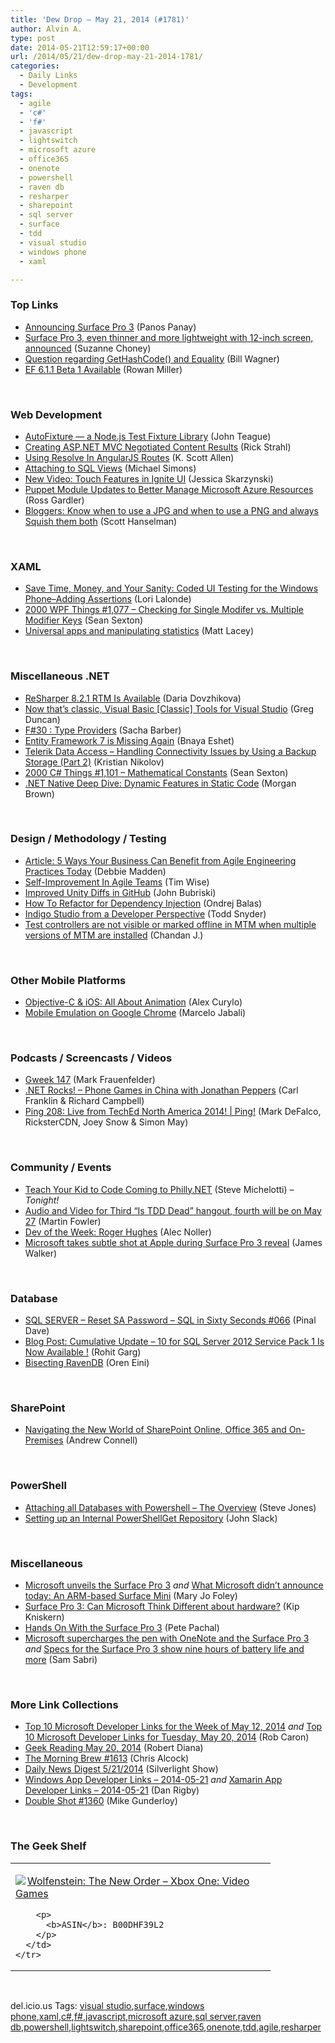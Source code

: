 ```yaml
---
title: 'Dew Drop – May 21, 2014 (#1781)'
author: Alvin A.
type: post
date: 2014-05-21T12:59:17+00:00
url: /2014/05/21/dew-drop-may-21-2014-1781/
categories:
  - Daily Links
  - Development
tags:
  - agile
  - 'c#'
  - 'f#'
  - javascript
  - lightswitch
  - microsoft azure
  - office365
  - onenote
  - powershell
  - raven db
  - resharper
  - sharepoint
  - sql server
  - surface
  - tdd
  - visual studio
  - windows phone
  - xaml

---
```

### <a name="top"></a>Top Links

  * <a href="http://blog.surface.com/2014/05/announcing-surface-pro-3/" target="_blank">Announcing Surface Pro 3</a> (Panos Panay)
  * <a href="http://blogs.technet.com/b/firehose/archive/2014/05/20/thin-and-lightweight-surface-pro-3-with-12-inch-screen-announced.aspx" target="_blank">Surface Pro 3, even thinner and more lightweight with 12-inch screen, announced</a> (Suzanne Choney)
  * <a href="http://feedproxy.google.com/~r/billwagner/~3/-OlKICqB4So/question-regarding-gethashcode-and-equality" target="_blank">Question regarding GetHashCode() and Equality</a> (Bill Wagner)
  * <a href="http://blogs.msdn.com/b/adonet/archive/2014/05/20/ef-6-1-1-beta-1-available.aspx" target="_blank">EF 6.1.1 Beta 1 Available</a> (Rowan Miller)

&nbsp;

### <a name="web"></a>Web Development

  * <a href="http://feedproxy.google.com/~r/LosTechies/~3/3UrJNoGeivA/" target="_blank">AutoFixture — a Node.js Test Fixture Library</a> (John Teague)
  * <a href="http://feedproxy.google.com/~r/RickStrahl/~3/dou9nEX90I0/Creating-ASPNET-MVC-Negotiated-Content-Results" target="_blank">Creating ASP.NET MVC Negotiated Content Results</a> (Rick Strahl)
  * <a href="http://odetocode.com/blogs/scott/archive/2014/05/20/using-resolve-in-angularjs-routes.aspx" target="_blank">Using Resolve In AngularJS Routes</a> (K. Scott Allen)
  * <a href="http://blogs.msdn.com/b/lightswitch/archive/2014/05/20/attaching-to-sql-views.aspx" target="_blank">Attaching to SQL Views</a> (Michael Simons)
  * <a href="http://www.infragistics.com/community/blogs/jessica_skarzynski/archive/2014/05/20/new-video-touch-features-in-ignite-ui.aspx" target="_blank">New Video: Touch Features in Ignite UI</a> (Jessica Skarzynski)
  * <a href="http://msopentech.com/blog/2014/05/20/puppet-module-updates-better-manage-microsoft-azure-resources/" target="_blank">Puppet Module Updates to Better Manage Microsoft Azure Resources</a> (Ross Gardler)
  * <a href="http://feeds.hanselman.com/~/64396954/0/scotthanselman~Bloggers-Know-when-to-use-a-JPG-and-when-to-use-a-PNG-and-always-Squish-them-both.aspx" target="_blank">Bloggers: Know when to use a JPG and when to use a PNG and always Squish them both</a> (Scott Hanselman)

&nbsp;

### <a name="silverlight"></a>XAML

  * <a href="http://blogs.msdn.com/b/cdndevs/archive/2014/05/20/save-time-money-and-your-sanity-coded-ui-testing-for-the-windows-phone-adding-assertions.aspx" target="_blank">Save Time, Money, and Your Sanity: Coded UI Testing for the Windows Phone–Adding Assertions</a> (Lori Lalonde)
  * <a href="http://wpf.2000things.com/2014/05/21/1077-checking-for-single-modifer-vs-multiple-modifier-keys/" target="_blank">2000 WPF Things #1,077 – Checking for Single Modifer vs. Multiple Modifier Keys</a> (Sean Sexton)
  * <a href="http://feedproxy.google.com/~r/MattLacey/~3/XXFY_YQ0FR4/universal-apps-and-manipulating.html" target="_blank">Universal apps and manipulating statistics</a> (Matt Lacey)

&nbsp;

### <a name="dotnet"></a>Miscellaneous .NET

  * <a href="http://blog.jetbrains.com/dotnet/2014/05/20/resharper-8-2-1-rtm-is-available/" target="_blank">ReSharper 8.2.1 RTM Is Available</a> (Daria Dovzhikova)
  * <a href="http://coolthingoftheday.blogspot.com/2014/05/now-that-classic-visual-basic-classic.html" target="_blank">Now that&#8217;s classic, Visual Basic [Classic] Tools for Visual Studio</a> (Greg Duncan)
  * <a href="http://sachabarbs.wordpress.com/2014/05/20/f30-type-providers/" target="_blank">F#30 : Type Providers</a> (Sacha Barber)
  * <a href="http://blogs.microsoft.co.il/bnaya/2014/05/21/entity-framework-7-is-missing-again/" target="_blank">Entity Framework 7 is Missing Again</a> (Bnaya Eshet)
  * <a href="http://feedproxy.google.com/~r/Telerik/~3/8nJNIn4Sh64/telerik-data-access---handling-connectivity-issues-by-using-a-backup-storage-(part-2)" target="_blank">Telerik Data Access &#8211; Handling Connectivity Issues by Using a Backup Storage (Part 2)</a> (Kristian Nikolov)
  * <a href="http://csharp.2000things.com/2014/05/21/1101-mathematical-constants/" target="_blank">2000 C# Things #1,101 – Mathematical Constants</a> (Sean Sexton)
  * <a href="http://blogs.msdn.com/b/dotnet/archive/2014/05/20/net-native-deep-dive-dynamic-features-in-static-code.aspx" target="_blank">.NET Native Deep Dive: Dynamic Features in Static Code</a> (Morgan Brown)

&nbsp;

### <a name="design"></a>Design / Methodology / Testing

  * <a href="http://www.infoq.com/articles/benefit-agile-engineering?utm_campaign=infoq_content&utm_source=infoq&utm_medium=feed&utm_term=global" target="_blank">Article: 5 Ways Your Business Can Benefit from Agile Engineering Practices Today</a> (Debbie Madden)
  * <a href="http://feedproxy.google.com/~r/LeadingAgile/~3/8bRGW8VuPl8/" target="_blank">Self-Improvement In Agile Teams</a> (Tim Wise)
  * <a href="http://feedproxy.google.com/~r/JohnnyCode/~3/jx8XPjgsltI/" target="_blank">Improved Unity Diffs in GitHub</a> (John Bubriski)
  * <a href="http://visualstudiomagazine.com/articles/2014/05/01/how-to-refactor-for-dependency-injection.aspx" target="_blank">How To Refactor for Dependency Injection</a> (Ondrej Balas)
  * <a href="http://www.infragistics.com/community/blogs/todd_snyder/archive/2014/05/20/indigo-studio-from-a-developer-perspective.aspx" target="_blank">Indigo Studio from a Developer Perspective</a> (Todd Snyder)
  * <a href="http://blogs.msdn.com/b/visualstudioalm/archive/2014/05/21/older-test-controller-shows-offline-from-mtm-in-sxs-scenario.aspx" target="_blank">Test controllers are not visible or marked offline in MTM when multiple versions of MTM are installed</a> (Chandan J.)

&nbsp;

### <a name="mobile"></a>Other Mobile Platforms

  * <a href="http://java.dzone.com/articles/objective-c-ios-all-about" target="_blank">Objective-C & iOS: All About Animation</a> (Alex Curylo)
  * <a href="http://java.dzone.com/articles/mobile-emulation-google-chrome" target="_blank">Mobile Emulation on Google Chrome</a> (Marcelo Jabali)

&nbsp;

### <a name="podcasts"></a>Podcasts / Screencasts / Videos

  * <a href="http://gweek.libsyn.com/gweek-147" target="_blank">Gweek 147</a> (Mark Frauenfelder)
  * <a href="http://www.dotnetrocks.com/default.aspx?ShowNum=985" target="_blank">.NET Rocks! &#8211; Phone Games in China with Jonathan Peppers</a> (Carl Franklin & Richard Campbell)
  * <a href="http://channel9.msdn.com/Shows/PingShow/208" target="_blank">Ping 208: Live from TechEd North America 2014! | Ping!</a> (Mark DeFalco, RicksterCDN, Joey Snow & Simon May)

&nbsp;

### <a name="events"></a>Community / Events

  * <a href="http://feedproxy.google.com/~r/geekswithblogs/~3/ea4ZVTiSnrw/teach-your-kid-to-code-coming-to-philly.net.aspx" target="_blank">Teach Your Kid to Code Coming to Philly.NET</a> (Steve Michelotti) _– Tonight!_
  * <a href="http://martinfowler.com/articles/is-tdd-dead/" target="_blank">Audio and Video for Third &#8220;Is TDD Dead&#8221; hangout, fourth will be on May 27</a> (Martin Fowler)
  * <a href="http://feeds.dzone.com/~r/zones/dotnet/~3/1m5fY8xYs7c/dev-week-roger-hughes" target="_blank">Dev of the Week: Roger Hughes</a> (Alec Noller)
  * <a href="http://feedproxy.google.com/~r/neowin-main/~3/ZEW4e_0VimY/story01.htm" target="_blank">Microsoft takes subtle shot at Apple during Surface Pro 3 reveal</a> (James Walker)

&nbsp;

### <a name="sql"></a>Database

  * <a href="http://blog.sqlauthority.com/2014/05/21/sql-server-reset-sa-password-sql-in-sixty-seconds-066/" target="_blank">SQL SERVER – Reset SA Password – SQL in Sixty Seconds #066</a> (Pinal Dave)
  * <a href="http://www.toadworld.com/platforms/sql-server/b/weblog/archive/2014/05/21/cumulative-update-10-for-sql-server-2012-service-pack-1-is-now-available.aspx" target="_blank">Blog Post: Cumulative Update – 10 for SQL Server 2012 Service Pack 1 Is Now Available !</a> (Rohit Garg)
  * <a href="http://feedproxy.google.com/~r/AyendeRahien/~3/ovdTfQ4hQQ4/bisecting-ravendb" target="_blank">Bisecting RavenDB</a> (Oren Eini)

&nbsp;

### <a name="sp"></a>SharePoint

  * <a href="http://feedproxy.google.com/~r/AndrewConnell/~3/Ue7tsoj-zj4/navigating-the-new-world-of-sharepoint-online-office-365-and-on-premises" target="_blank">Navigating the New World of SharePoint Online, Office 365 and On-Premises</a> (Andrew Connell)

&nbsp;

### <a name="ps"></a>PowerShell

  * <a href="http://www.sqlservercentral.com/blogs/steve_jones/2014/05/20/attaching-all-databases-with-powershell-the-overview/" target="_blank">Attaching all Databases with Powershell – The Overview</a> (Steve Jones)
  * <a href="http://blogs.msdn.com/b/powershell/archive/2014/05/20/setting-up-an-internal-powershellget-repository.aspx" target="_blank">Setting up an Internal PowerShellGet Repository</a> (John Slack)

&nbsp;

### <a name="misc"></a>Miscellaneous

  * <a href="http://www.zdnet.com/microsoft-unveils-the-surface-pro-3-7000029670/#ftag=RSS0966a21" target="_blank">Microsoft unveils the Surface Pro 3</a> _and_ <a href="http://www.zdnet.com/what-microsoft-didnt-announce-today-an-arm-based-surface-mini-7000029664/#ftag=RSS0966a21" target="_blank">What Microsoft didn&#8217;t announce today: An ARM-based Surface Mini</a> (Mary Jo Foley)
  * <a href="http://feedproxy.google.com/~r/liveside/~3/9ZCq2c73d40/" target="_blank">Surface Pro 3: Can Microsoft Think Different about hardware?</a> (Kip Kniskern)
  * <a href="http://feeds.mashable.com/~r/Mashable/~3/FjWRxoPHkUI/" target="_blank">Hands On With the Surface Pro 3</a> (Pete Pachal)
  * <a href="http://feedproxy.google.com/~r/wmexperts/~3/WQbUAwciTJE/story01.htm" target="_blank">Microsoft supercharges the pen with OneNote and the Surface Pro 3</a> _and_ <a href="http://feedproxy.google.com/~r/wmexperts/~3/J3TaAJMTDvo/story01.htm" target="_blank">Specs for the Surface Pro 3 show nine hours of battery life and more</a> (Sam Sabri)

&nbsp;

### <a name="links"></a>More Link Collections

  * <a href="http://blogs.msdn.com/b/robcaron/archive/2014/05/20/top-10-microsoft-developer-links-for-the-week-of-may-12-2014.aspx" target="_blank">Top 10 Microsoft Developer Links for the Week of May 12, 2014</a> _and_ <a href="http://blogs.msdn.com/b/robcaron/archive/2014/05/20/top-10-microsoft-developer-links-for-tuesday-may-20-2014.aspx" target="_blank">Top 10 Microsoft Developer Links for Tuesday, May 20, 2014</a> (Rob Caron)
  * <a href="http://feeds.regulargeek.com/~r/RegularGeek/~3/A2a4WcgF_nU/" target="_blank">Geek Reading May 20, 2014</a> (Robert Diana)
  * <a href="http://feedproxy.google.com/~r/ReflectivePerspective/~3/514XZI8pHVA/" target="_blank">The Morning Brew #1613</a> (Chris Alcock)
  * <a href="http://feedproxy.google.com/~r/silverlightshow/~3/gLz6sCCXt9k/Daily-News-Digest-5-21-2014.aspx" target="_blank">Daily News Digest 5/21/2014</a> (Silverlight Show)
  * <a href="http://windowsappdev.com/2014/05/windows-app-developer-links-2014-05-21/" target="_blank">Windows App Developer Links &#8211; 2014-05-21</a> _and_ <a href="http://xamarinappdev.com/2014/05/xamarin-app-developer-links-2014-05-21/" target="_blank">Xamarin App Developer Links &#8211; 2014-05-21</a> (Dan Rigby)
  * <a href="http://afreshcup.com/home/2014/5/21/double-shot-1360.html" target="_blank">Double Shot #1360</a> (Mike Gunderloy)

&nbsp;

### <a name="shelf"></a>The Geek Shelf

<div id="scid:7dc1bd33-94bd-46fd-a20b-0131235bcd47:734ee315-f21d-4e41-bb30-03a7f532dc94" class="wlWriterEditableSmartContent" style="float: none; padding-bottom: 0px; padding-top: 0px; padding-left: 0px; margin: 0px; display: inline; padding-right: 0px">
  <table cellspacing="0" cellpadding="2" width="400" border="0" unselectable="on">
    <tr>
      <td valign="top" width="400">
        <p>
          <a title="Wolfenstein: The New Order - Xbox One: Video Games" href="http://www.amazon.com/exec/obidos/ASIN/B00DHF39L2/alvinashcraft-20"><img data-recalc-dims="1" decoding="async" src="https://i0.wp.com/images.amazon.com/images/P/B00DHF39L2.01.MZZZZZZZ.jpg?w=660" border="0" align="left" style="float:left" />Wolfenstein: The New Order &#8211; Xbox One: Video Games</a>
        </p>
        
        <p>
          <b>ASIN</b>: B00DHF39L2
        </p>
      </td>
    </tr>
  </table>
</div>

&nbsp;

<div id="scid:0767317B-992E-4b12-91E0-4F059A8CECA8:dff33362-1387-4e48-9377-49e9bbbc10d0" class="wlWriterEditableSmartContent" style="float: none; padding-bottom: 0px; padding-top: 0px; padding-left: 0px; margin: 0px; display: inline; padding-right: 0px">
  del.icio.us Tags: <a href="http://del.icio.us/popular/visual+studio" rel="tag">visual studio</a>,<a href="http://del.icio.us/popular/surface" rel="tag">surface</a>,<a href="http://del.icio.us/popular/windows+phone" rel="tag">windows phone</a>,<a href="http://del.icio.us/popular/xaml" rel="tag">xaml</a>,<a href="http://del.icio.us/popular/c%23" rel="tag">c#</a>,<a href="http://del.icio.us/popular/f%23" rel="tag">f#</a>,<a href="http://del.icio.us/popular/javascript" rel="tag">javascript</a>,<a href="http://del.icio.us/popular/microsoft+azure" rel="tag">microsoft azure</a>,<a href="http://del.icio.us/popular/sql+server" rel="tag">sql server</a>,<a href="http://del.icio.us/popular/raven+db" rel="tag">raven db</a>,<a href="http://del.icio.us/popular/powershell" rel="tag">powershell</a>,<a href="http://del.icio.us/popular/lightswitch" rel="tag">lightswitch</a>,<a href="http://del.icio.us/popular/sharepoint" rel="tag">sharepoint</a>,<a href="http://del.icio.us/popular/office365" rel="tag">office365</a>,<a href="http://del.icio.us/popular/onenote" rel="tag">onenote</a>,<a href="http://del.icio.us/popular/tdd" rel="tag">tdd</a>,<a href="http://del.icio.us/popular/agile" rel="tag">agile</a>,<a href="http://del.icio.us/popular/resharper" rel="tag">resharper</a>
</div>